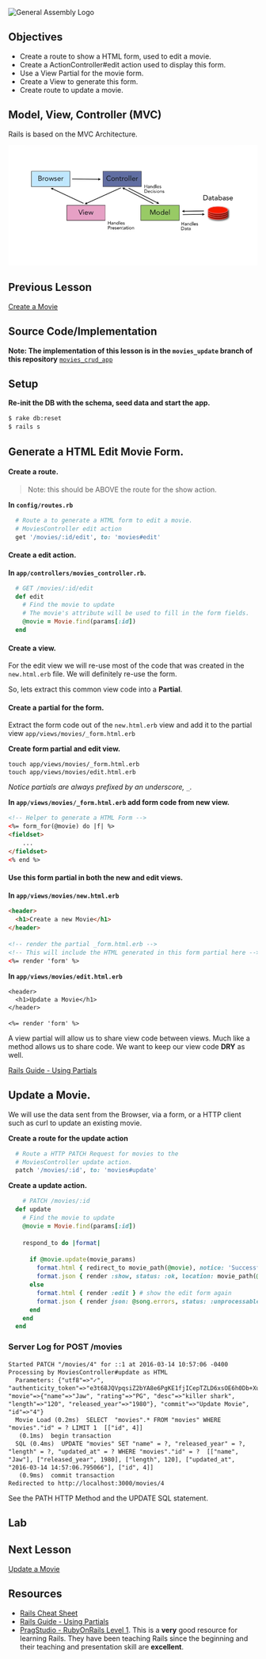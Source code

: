 ![General Assembly Logo](http://i.imgur.com/ke8USTq.png)

## Objectives

* Create a route to show a HTML form, used to edit a movie.
* Create a ActionController#edit action used to display this form.
* Use a View Partial for the movie form.
* Create a View to generate this form.
* Create route to update a movie.


## Model, View, Controller (MVC)

Rails is based on the MVC Architecture.

![MVC](mvc_archi1.png)

## Previous Lesson
[Create a Movie](./ControllerCreate.md)

## Source Code/Implementation

**Note: The implementation of this lesson is in the `movies_update` branch of this repository**
[`movies_crud_app`](https://github.com/tdyer/movies_crud_app)

## Setup

**Re-init the DB with the schema, seed data and start the app.**

```bash
$ rake db:reset
$ rails s
```

## Generate a HTML Edit Movie Form.

#### Create a route.

> Note: this should be ABOVE the route for the show action.

**In `config/routes.rb`**

```ruby
  # Route a to generate a HTML form to edit a movie.                                      
  # MoviesController edit action                                                          
  get '/movies/:id/edit', to: 'movies#edit'
```

#### Create a edit action.

**In `app/controllers/movies_controller.rb`.**

```ruby
  # GET /movies/:id/edit                                                                  
  def edit
    # Find the movie to update  
    # The movie's attribute will be used to fill in the form fields.                                                          
    @movie = Movie.find(params[:id])
  end
```

#### Create a view.

For the edit view we will re-use most of the code that was created in the `new.html.erb` file. We will definitely re-use the form.

So, lets extract this common view code into a **Partial**.

#### Create a partial for the form. 

Extract the form code out of the `new.html.erb` view and add it to the partial view `app/views/movies/_form.html.erb`

**Create form partial and edit view.**

```
touch app/views/movies/_form.html.erb
touch app/views/movies/edit.html.erb
```

_Notice partials are always prefixed by an underscore, `_`._

**In `app/views/movies/_form.html.erb` add form code from new view.**

```html
<!-- Helper to generate a HTML Form -->
<%= form_for(@movie) do |f| %>
<fieldset>
	...
</fieldset>
<% end %>

```

#### Use this form partial in both the new and edit views.

**In `app/views/movies/new.html.erb`**

```html
<header>
  <h1>Create a new Movie</h1>
</header>

<!-- render the partial _form.html.erb -->
<!-- This will include the HTML generated in this form partial here -->
<%= render 'form' %>

```

**In `app/views/movies/edit.html.erb`**

```
<header>
  <h1>Update a Movie</h1>
</header>

<%= render 'form' %>
```

A view partial will allow us to share view code between views. Much like a method allows us to share code. We want to keep our view code **DRY** as well.

[Rails Guide - Using Partials](http://guides.rubyonrails.org/layouts_and_rendering.html#using-partials)


## Update a Movie.

We will use the data sent from the Browser, via a form, or a HTTP client such as curl to update an existing movie.

**Create a route for the update action**

```ruby
  # Route a HTTP PATCH Request for movies to the                                          
  # MoviesController update action.                                                       
  patch '/movies/:id', to: 'movies#update'
```

**Create a update action.**

```ruby
	# PATCH /movies/:id
  def update
    # Find the movie to update
    @movie = Movie.find(params[:id])

    respond_to do |format|

      if @movie.update(movie_params)
        format.html { redirect_to movie_path(@movie), notice: 'Successfully updated the movie' }
        format.json { render :show, status: :ok, location: movie_path(@movie) }
      else
        format.html { render :edit } # show the edit form again
        format.json { render json: @song.errors, status: :unprocessable_entity }
      end
    end
  end

```
### Server Log for POST /movies

```
Started PATCH "/movies/4" for ::1 at 2016-03-14 10:57:06 -0400
Processing by MoviesController#update as HTML
  Parameters: {"utf8"=>"✓", "authenticity_token"=>"e3t68JQVpqsiZ2bYA8e6PgKE1fjICepTZLD6xsOE6h0Db+XuPpY0j2ZVJjK66DeuBMYBr1O75oo95fTMu3iA==", "movie"=>{"name"=>"Jaw", "rating"=>"PG", "desc"=>"killer shark", "length"=>"120", "released_year"=>"1980"}, "commit"=>"Update Movie", "id"=>"4"}
  Movie Load (0.2ms)  SELECT  "movies".* FROM "movies" WHERE "movies"."id" = ? LIMIT 1  [["id", 4]]
   (0.1ms)  begin transaction
  SQL (0.4ms)  UPDATE "movies" SET "name" = ?, "released_year" = ?, "length" = ?, "updated_at" = ? WHERE "movies"."id" = ?  [["name", "Jaw"], ["released_year", 1980], ["length", 120], ["updated_at", "2016-03-14 14:57:06.795066"], ["id", 4]]
   (0.9ms)  commit transaction
Redirected to http://localhost:3000/movies/4
```

See the PATH HTTP Method and the UPDATE SQL statement.

## Lab

## Next Lesson
[Update a Movie](ControllerUpdate.md)

## Resources
* [Rails Cheat Sheet](Cheatsheet.md)
* [Rails Guide - Using Partials](http://guides.rubyonrails.org/layouts_and_rendering.html#using-partials)
* [PragStudio - RubyOnRails Level 1](https://pragmaticstudio.com/rails). This is a **very** good resource for learning Rails. They have been teaching Rails since the beginning and their teaching and presentation skill are **excellent**.



